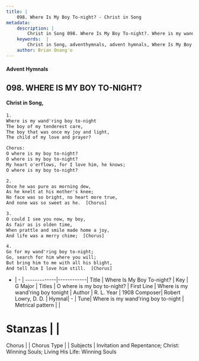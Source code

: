 ```yaml
---
title: |
    098. Where Is My Boy To-night? - Christ in Song
metadata:
    description: |
        Christ in Song 098. Where Is My Boy To-night?. Where is my wand'ring boy to-night The boy of my tenderest care, The boy that was once my joy and light, The child of my love and prayer? Chorus: O where is my boy to-night? O where is my boy to-night? My heart o'erflows, for I love him, he knows; O where is my boy to-night?
    keywords:  |
        Christ in Song, adventhymnals, advent hymnals, Where Is My Boy To-night?, Where is my wand'ring boy tonight. O where is my boy to-night?
    author: Brian Onang'o
---
```


#### Advent Hymnals
## 098. WHERE IS MY BOY TO-NIGHT?
####  Christ in Song,

```txt
1.
Where is my wand'ring boy to-night
The boy of my tenderest care,
The boy that was once my joy and light,
The child of my love and prayer?

Chorus:
O where is my boy to-night?
O where is my boy to-night?
My heart o'erflows, for I love him, he knows;
O where is my boy to-night?

2.
Once he was pure as morning dew,
As he knelt at his mother's knee;
No face was so bright, no heart more true,
And none was so sweet as he.  [Chorus]

3.
O could I see you now, my boy,
As fair as is olden time,
When prattle and smile made home a joy,
And life was a merry chime;  [Chorus]

4.
Go for my wand'ring boy to-night;
Go, search for him where you will;
But bring him to me with all his blight,
And tell him I love him still.  [Chorus]

```

- |   -  |
-------------|------------|
Title | Where Is My Boy To-night? |
Key | G Major |
Titles | O where is my boy to-night? |
First Line | Where is my wand'ring boy tonight |
Author | R. L.
Year | 1908
Composer| Robert Lowry, D. D.  |
Hymnal|  - |
Tune| Where is my wand'ring boy to-night |
Metrical pattern | |
# Stanzas |  |
Chorus |  |
Chorus Type |  |
Subjects | Invitation and Repentance; Christ: Winning Souls; Living His Life: Winning Souls<span id='more_topics' style='display:none'>; Special Selections: Solos |
Texts | undefined |
Print Texts | 
Scripture Song |  |
    
